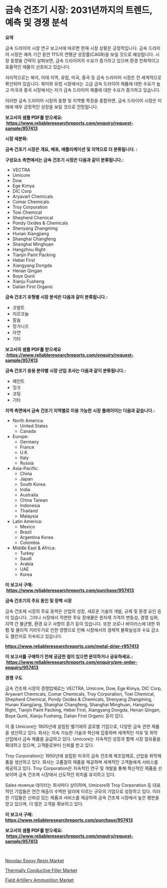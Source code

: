 <p><h1>금속 건조기 시장: 2031년까지의 트렌드, 예측 및 경쟁 분석</h1></p><p><strong>요약</strong></p>
<p><p>금속 드라이어 시장 연구 보고서에 따르면 현재 시장 상황은 긍정적입니다. 금속 드라이어 시장은 예측 기간 동안 11%의 연평균 성장률(CAGR)을 보일 것으로 예상됩니다. 시장 동향을 간략히 살펴보면, 금속 드라이어의 수요가 증가하고 있으며 환경 친화적이고 효율적인 제품이 선호되고 있습니다.</p><p>지리적으로는 북미, 아태 지역, 유럽, 미국, 중국 등 금속 드라이어 시장은 전 세계적으로 확산되어 있습니다. 북미와 유럽 시장에서는 고급 금속 드라이어 제품에 대한 수요가 높고 미국과 중국 시장에서는 저가 금속 드라이어 제품에 대한 수요가 증가하고 있습니다.</p><p>이러한 금속 드라이어 시장의 동향 및 지역별 특징을 종합하면, 금속 드라이어 시장은 미래에 매우 긍정적인 성장을 보일 것으로 전망됩니다.</p></p>
<p><strong>보고서의 샘플 PDF를 받으세요: &nbsp;<a href="https://www.reliableresearchreports.com/enquiry/request-sample/957413">https://www.reliableresearchreports.com/enquiry/request-sample/957413</a></strong></p>
<p><strong>시장 세분화:</strong></p>
<p><strong> 금속 건조기 시장은 개요, 배포, 애플리케이션 및 지역으로 더 분류됩니다. :</strong></p>
<p><strong>구성요소 측면에서는 금속 건조기 시장은 다음과 같이 분류됩니다.:</strong></p>
<p><ul><li>VECTRA</li><li>Umicore</li><li>Dow</li><li>Ege Kimya</li><li>DIC Corp</li><li>Aryavart Chemicals</li><li>Comar Chemicals</li><li>Troy Corporation</li><li>Toei Chemical</li><li>Shepherd Chemical</li><li>Pondy Oxides & Chemicals</li><li>Shenyang Zhangming</li><li>Hunan Xiangjiang</li><li>Shanghai Changfeng</li><li>Shanghai Minghuan</li><li>Hangzhou Right</li><li>Tianjin Paint Packing</li><li>Hebei First</li><li>Xiangyang Dongda</li><li>Henan Qingan</li><li>Boye Qunli</li><li>Xianju Fusheng</li><li>Dalian First Organic</li></ul></p>
<p><strong> 금속 건조기 유형별 시장 분석은 다음과 같이 분류됩니다.:</strong></p>
<p><ul><li>코발트</li><li>지르코늄</li><li>칼슘</li><li>망가니즈</li><li>아연</li><li>기타</li></ul></p>
<p><strong>보고서의 샘플 PDF를 받으세요 :<a href="https://www.reliableresearchreports.com/enquiry/request-sample/957413">https://www.reliableresearchreports.com/enquiry/request-sample/957413</a></strong></p>
<p><strong> 금속 건조기 응용 분야별 시장 산업 조사는 다음과 같이 분류됩니다.:</strong></p>
<p><ul><li>페인트</li><li>잉크</li><li>코팅</li><li>기타</li></ul></p>
<p><strong>지역 측면에서 금속 건조기 지역별로 이용 가능한 시장 플레이어는 다음과 같습니다.:</strong></p>
<p><ul>
    <li>
        North America:
        <ul>
            <li>United States</li>
            <li>Canada</li>
        </ul>
    </li>
    <li>
        Europe:
        <ul>
            <li>Germany</li>
            <li>France</li>
            <li>U.K.</li>
            <li>Italy</li>
            <li>Russia</li>
        </ul>
    </li>
    <li>
        Asia-Pacific:
        <ul>
            <li>China</li>
            <li>Japan</li>
            <li>South Korea</li>
            <li>India</li>
            <li>Australia</li>
            <li>China Taiwan</li>
            <li>Indonesia</li>
            <li>Thailand</li>
            <li>Malaysia</li>
        </ul>
    </li>
    <li>
        Latin America:
        <ul>
            <li>Mexico</li>
            <li>Brazil</li>
            <li>Argentina Korea</li>
            <li>Colombia</li>
        </ul>
    </li>
    <li>
        Middle East & Africa:
        <ul>
            <li>Turkey</li>
            <li>Saudi</li>
            <li>Arabia</li>
            <li>UAE</li>
            <li>Korea</li>
        </ul>
    </li>
    </ul></p>
<p><strong>이 보고서 구매: &nbsp;<a href="https://www.reliableresearchreports.com/purchase/957413">https://www.reliableresearchreports.com/purchase/957413</a></strong></p>
<p><strong>금속 건조기의 주요 동인 및 장벽 시장</strong></p>
<p><p>금속 건조제 시장의 주요 동력은 산업의 성장, 새로운 기술의 개발, 규제 및 환경 요인 등이 있습니다. 그러나 시장에서 직면한 주요 장애물은 원자재 가격의 변동성, 경쟁 심화, 지역 간 불균형, 환경 요구 사항의 증가 등이 있습니다. 또한 코로나 바이러스에 대한 위험 및 물리적 거리두기로 인한 영향으로 인해 시장에서의 경제적 불확실성과 수요 감소도 챌린지로 지속되고 있습니다.</p></p>
<p><strong><a href="https://www.reliableresearchreports.com/metal-drier-r957413">https://www.reliableresearchreports.com/metal-drier-r957413</a></strong></p>
<p><strong>이 보고서를 구매하기 전에 궁금한 점이 있으면 문의하거나 공유하세요.: &nbsp;<a href="https://www.reliableresearchreports.com/enquiry/pre-order-enquiry/957413">https://www.reliableresearchreports.com/enquiry/pre-order-enquiry/957413</a></strong></p>
<p><strong>경쟁 구도</strong></p>
<p><p>금속 건조제 시장의 경쟁업체로는 VECTRA, Umicore, Dow, Ege Kimya, DIC Corp, Aryavart Chemicals, Comar Chemicals, Troy Corporation, Toei Chemical, Shepherd Chemical, Pondy Oxides & Chemicals, Shenyang Zhangming, Hunan Xiangjiang, Shanghai Changfeng, Shanghai Minghuan, Hangzhou Right, Tianjin Paint Packing, Hebei First, Xiangyang Dongda, Henan Qingan, Boye Qunli, Xianju Fusheng, Dalian First Organic 등이 있다. </p><p>이 중 Umicore는 1805년에 설립된 벨기에의 글로벌 기업으로, 다양한 금속 관련 제품을 생산하고 있다. 회사는 지속 가능한 기술과 혁신에 집중하며 세계적인 석유 및 화학 산업에서 금속 제품을 공급하고 있다. Umicore는 지속적인 성장과 함께 시장 점유율을 확대하고 있으며, 고객들로부터 신뢰를 받고 있다.</p><p>Troy Corporation는 1950년에 설립된 미국의 금속 건조제 제조업체로, 산업용 화학제품을 생산하고 있다. 회사는 고품질의 제품을 제공하며 세계적인 고객들에게 서비스를 제공하고 있다. Troy Corporation은 지속적인 연구 및 개발을 통해 혁신적인 제품을 선보이며 금속 건조제 시장에서 선도적인 위치를 유지하고 있다.</p><p>Sales revenue 데이터는 회사마다 상이하며, Umicore와 Troy Corporation 등 대표적인 기업들은 연간 매출이 수백만 달러에 이르는 규모의 기업으로 성장하고 있다. 이러한 기업들은 신뢰성 있는 제품과 서비스를 제공하여 금속 건조제 시장에서 높은 평판을 얻고 있으며, 더 많은 고객을 확보하고 있다.</p></p>
<p><strong>이 보고서 구매: &nbsp; <a href="https://www.reliableresearchreports.com/purchase/957413">https://www.reliableresearchreports.com/purchase/957413</a></strong></p>
<p><strong>보고서의 샘플 PDF를 받으세요: &nbsp;<a href="https://www.reliableresearchreports.com/enquiry/request-sample/957413">https://www.reliableresearchreports.com/enquiry/request-sample/957413</a></strong><strong></strong></p>
<p>&nbsp;</p>
<p><p><a href="https://sore-arch-6db.notion.site/Novolac-Epoxy-Resin-Market-Size-Furnishes-Valuable-Information-Encompassing-Market-Share-Market-Tre-8f99ba4482cc4438951fa73b0c44dfdd">Novolac Epoxy Resin Market</a></p><p><a href="https://funky-papaya-cf4.notion.site/Thermally-Conductive-Filler-Market-Provides-a-Comprehensive-Analysis-Including-a-Macro-Overview-of-t-775179bcce8443f8b8e3c5a996c96c5f">Thermally Conductive Filler Market</a></p><p><a href="https://confirmed-shield-e13.notion.site/Field-Artillery-Ammunition-Market-Research-Report-Provides-Critical-Insights-that-can-help-Shape-Bus-061708e8600f4da0b8f72e7104936961">Field Artillery Ammunition Market</a></p></p>